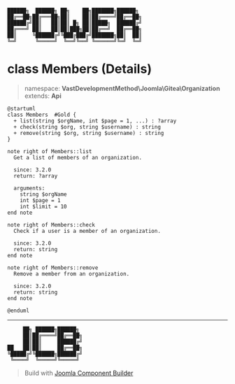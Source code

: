 ```
██████╗  ██████╗ ██╗    ██╗███████╗██████╗
██╔══██╗██╔═══██╗██║    ██║██╔════╝██╔══██╗
██████╔╝██║   ██║██║ █╗ ██║█████╗  ██████╔╝
██╔═══╝ ██║   ██║██║███╗██║██╔══╝  ██╔══██╗
██║     ╚██████╔╝╚███╔███╔╝███████╗██║  ██║
╚═╝      ╚═════╝  ╚══╝╚══╝ ╚══════╝╚═╝  ╚═╝
```
# class Members (Details)
> namespace: **VastDevelopmentMethod\Joomla\Gitea\Organization**
> extends: **Api**
```uml
@startuml
class Members  #Gold {
  + list(string $orgName, int $page = 1, ...) : ?array
  + check(string $org, string $username) : string
  + remove(string $org, string $username) : string
}

note right of Members::list
  Get a list of members of an organization.

  since: 3.2.0
  return: ?array
  
  arguments:
    string $orgName
    int $page = 1
    int $limit = 10
end note

note right of Members::check
  Check if a user is a member of an organization.

  since: 3.2.0
  return: string
end note

note right of Members::remove
  Remove a member from an organization.

  since: 3.2.0
  return: string
end note
 
@enduml
```

---
```
     ██╗ ██████╗██████╗
     ██║██╔════╝██╔══██╗
     ██║██║     ██████╔╝
██   ██║██║     ██╔══██╗
╚█████╔╝╚██████╗██████╔╝
 ╚════╝  ╚═════╝╚═════╝
```
> Build with [Joomla Component Builder](https://git.vdm.dev/joomla/Component-Builder)

